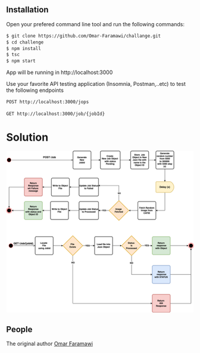 ## Installation

Open your prefered command line tool and run the following commands:

```bash
$ git clone https://github.com/Omar-Faramawi/challange.git
$ cd challenge
$ npm install
$ tsc
$ npm start
```

App will be running in http://localhost:3000

Use your favorite API testing application (Insomnia, Postman,..etc) to test the following endpoints

```
POST http://localhost:3000/jops

GET http://localhost:3000/job/{jobId}
```

# Solution

![alt text](https://raw.githubusercontent.com/Omar-Faramawi/challange/master/flowcharts.png)

## People

The original author [Omar Faramawi](https://github.com/Omar-Faramawi)
